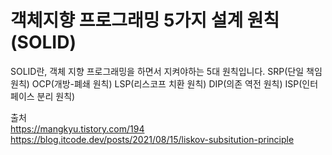 # 객체지향 프로그래밍 5가지 설계 원칙(SOLID)

SOLID란, 객체 지향 프로그래밍을 하면서 지켜야하는 5대 원칙입니다.
SRP(단일 책임 원칙)
OCP(개방-폐쇄 원칙)
LSP(리스코프 치환 원칙)
DIP(의존 역전 원칙)
ISP(인터페이스 분리 원칙)

출처  
https://mangkyu.tistory.com/194  
https://blog.itcode.dev/posts/2021/08/15/liskov-subsitution-principle
